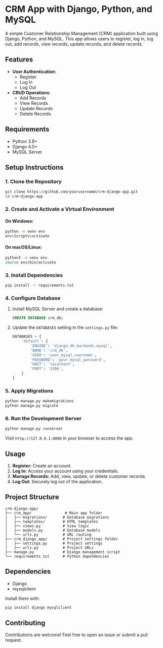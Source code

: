 # CRM App with Django, Python, and MySQL

A simple Customer Relationship Management (CRM) application built using Django, Python, and MySQL. This app allows users to register, log in, log out, add records, view records, update records, and delete records.

## Features

- **User Authentication**:
  - Register
  - Log In
  - Log Out
- **CRUD Operations**:
  - Add Records
  - View Records
  - Update Records
  - Delete Records

## Requirements

- Python 3.8+
- Django 4.0+
- MySQL Server

## Setup Instructions

### 1. Clone the Repository
```bash
git clone https://github.com/yourusername/crm-django-app.git
cd crm-django-app
```

### 2. Create and Activate a Virtual Environment

#### On Windows:
```bash
python -m venv env
env\Scripts\activate
```

#### On macOS/Linux:
```bash
python3 -m venv env
source env/bin/activate
```

### 3. Install Dependencies
```bash
pip install -r requirements.txt
```

### 4. Configure Database

1. Install MySQL Server and create a database:
   ```sql
   CREATE DATABASE crm_db;
   ```
2. Update the `DATABASES` setting in the `settings.py` file:
   ```python
   DATABASES = {
       'default': {
           'ENGINE': 'django.db.backends.mysql',
           'NAME': 'crm_db',
           'USER': 'your_mysql_username',
           'PASSWORD': 'your_mysql_password',
           'HOST': 'localhost',
           'PORT': '3306',
       }
   }
   ```

### 5. Apply Migrations
```bash
python manage.py makemigrations
python manage.py migrate
```

### 6. Run the Development Server
```bash
python manage.py runserver
```

Visit `http://127.0.0.1:8000` in your browser to access the app.

## Usage

1. **Register:** Create an account.
2. **Log In:** Access your account using your credentials.
3. **Manage Records:** Add, view, update, or delete customer records.
4. **Log Out:** Securely log out of the application.

## Project Structure
```
crm-django-app/
├── crm_app/               # Main app folder
│   ├── migrations/       # Database migrations
│   ├── templates/        # HTML templates
│   ├── views.py          # View logic
│   ├── models.py         # Database models
│   └── urls.py           # URL routing
├── crm_django_app/       # Project settings folder
│   ├── settings.py       # Project settings
│   ├── urls.py           # Project URLs
├── manage.py             # Django management script
└── requirements.txt      # Python dependencies
```

## Dependencies

- Django
- mysqlclient

Install them with:
```bash
pip install django mysqlclient
```

## Contributing

Contributions are welcome! Feel free to open an issue or submit a pull request.

